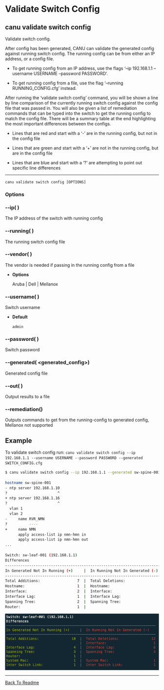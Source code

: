 # Validate Switch Config

## canu validate switch config

Validate switch config.

After config has been generated, CANU can validate the generated config against running switch config. The running config can be from either an IP address, or a config file.


* To get running config from an IP address, use the flags ‘–ip 192.168.1.1 –username USERNAME –password PASSWORD’.


* To get running config from a file, use the flag ‘–running RUNNING_CONFIG.cfg’ instead.

After running the ‘validate switch config’ command, you will be shown a line by line comparison of the currently running switch config against the config file that was passed in. You will also be given a list of remediation commands that can be typed into the switch to get the running config to match the config file. There will be a summary table at the end highlighting the most important differences between the configs.


* Lines that are red and start with a ‘-’ are in the running config, but not in the config file


* Lines that are green and start with a ‘+’ are not in the running config, but are in the config file


* Lines that are blue and start with a ‘?’ are attempting to point out specific line differences


---

```shell
canu validate switch config [OPTIONS]
```

### Options


### --ip( <ip>)
The IP address of the switch with running config


### --running( <running>)
The running switch config file


### --vendor( <vendor>)
The vendor is needed if passing in the running config from a file


* **Options**

    Aruba | Dell | Mellanox



### --username( <username>)
Switch username


* **Default**

    `admin`



### --password( <password>)
Switch password


### --generated( <generated_config>)
Generated config file


### --out( <out>)
Output results to a file


### --remediation()
Outputs commands to get from the running-config to generated config, Mellanox not supported

## Example

To validate switch config run: `canu validate switch config --ip 192.168.1.1 --username USERNAME --password PASSWORD --generated SWITCH_CONFIG.cfg`

```bash
$ canu validate switch config --ip 192.168.1.1 --generated sw-spine-001.cfg

hostname sw-spine-001
- ntp server 192.168.1.10
?                       ^
+ ntp server 192.168.1.16
?                       ^
  vlan 1
  vlan 2
-     name RVR_NMN
?          ----
+     name NMN
      apply access-list ip nmn-hmn in
      apply access-list ip nmn-hmn out
...

Switch: sw-leaf-001 (192.168.1.1)
Differences
-------------------------------------------------------------------------
In Generated Not In Running (+)     |  In Running Not In Generated (-)
-------------------------------------------------------------------------
Total Additions:                 7  |  Total Deletions:                 7
Hostname:                        1  |  Hostname:                        1
Interface:                       2  |  Interface:                       1
Interface Lag:                   1  |  Interface Lag:                   2
Spanning Tree:                   2  |  Spanning Tree:                   3
Router:                          1  |

```



![image](images/canu_validate_switch_config.png)



---

<a href="/readme.md">Back To Readme</a><br>
